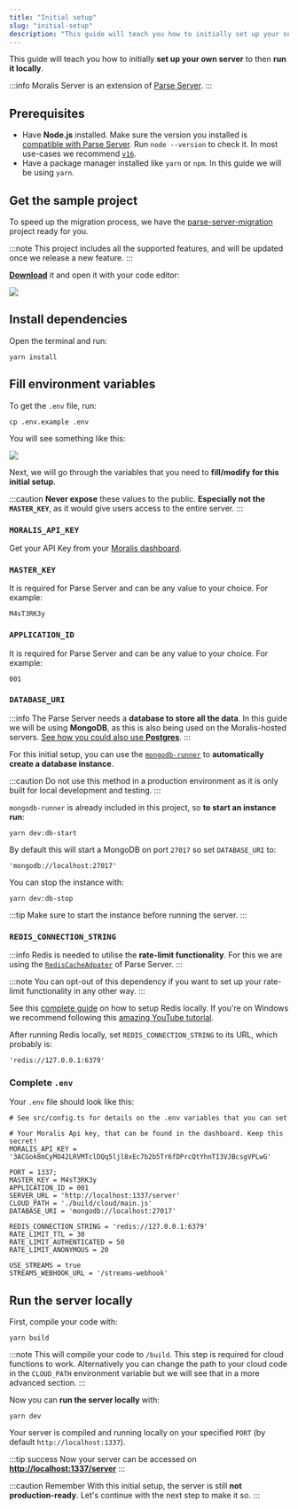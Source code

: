 ```yaml
---
title: "Initial setup"
slug: "initial-setup"
description: "This guide will teach you how to initially set up your server to then run it locally"
---
```

   
This guide will teach you how to initially **set up your own server** to then **run it locally**.

:::info
Moralis Server is an extension of [Parse Server](https://github.com/parse-community/parse-server).
:::

## Prerequisites

- Have **Node.js** installed. Make sure the version you installed is [compatible with Parse Server](https://github.com/parse-community/parse-server#compatibility). Run `node --version` to check it. In most use-cases we recommend [`v16`](https://nodejs.org/en/blog/release/v16.14.2/).
- Have a package manager installed like `yarn` or `npm`. In this guide we will be using `yarn`.

## Get the sample project

To speed up the migration process, we have the [parse-server-migration](https://github.com/MoralisWeb3/Moralis-JS-SDK/tree/main/demos/parse-server-migration) project ready for you.

:::note
This project includes all the supported features, and will be updated once we release a new feature.
:::

[**Download**](https://moralisweb3.github.io/Moralis-JS-SDK/downloads/parse-server-migration.zip) it and open it with your code editor:

![](/img/content/self-hosting-1.webp)

## Install dependencies

Open the terminal and run:

```shell
yarn install
```

## Fill environment variables

To get the `.env` file, run:

```shell
cp .env.example .env
```

You will see something like this:

![](/img/content/self-hosting-2.webp)

Next, we will go through the variables that you need to **fill/modify for this initial setup**.

:::caution
**Never expose** these values to the public. **Especially not the `MASTER_KEY`**, as it would give users access to the entire server.
:::

### `MORALIS_API_KEY`

Get your API Key from your [Moralis dashboard](https://admin.moralis.io/web3apis).

### `MASTER_KEY`

It is required for Parse Server and can be any value to your choice. For example:

```shell
M4sT3RK3y
```

### `APPLICATION_ID`

It is required for Parse Server and can be any value to your choice. For example:

```shell
001
```

### `DATABASE_URI`

:::info
The Parse Server needs a **database to store all the data**. In this guide we will be using **MongoDB**, as this is also being used on the Moralis-hosted servers. [See how you could also use **Postgres**](https://docs.parseplatform.org/parse-server/guide/#database).
:::

For this initial setup, you can use the [`mongodb-runner`](https://github.com/mongodb-js/runner) to **automatically create a database instance**. 

:::caution
Do not use this method in a production environment as it is only built for local development and testing.
:::

`mongodb-runner` is already included in this project, so **to start an instance run**:

```shell
yarn dev:db-start
```

By default this will start a MongoDB on  port  `27017` so set `DATABASE_URI` to:
```shell
'mongodb://localhost:27017'
```

You can stop the instance with:

```shell
yarn dev:db-stop
```

:::tip
Make sure to start the instance before running the server.
:::

### `REDIS_CONNECTION_STRING`

:::info
Redis is needed to utilise the **rate-limit functionality**. For this we are using the [`RedisCacheAdpater`](https://docs.parseplatform.org/parse-server/guide/#rediscacheadapter) of Parse Server.
:::

:::note
You can opt-out of this dependency if you want to set up your rate-limit functionality in any other way.
:::

See this [complete guide](https://redis.io/docs/getting-started) on how to setup Redis locally. If you're on Windows we recommend following this [amazing YouTube tutorial](https://www.youtube.com/watch?v=_nFwPTHOMIY).

After running Redis locally, set `REDIS_CONNECTION_STRING` to its URL, which probably is:

```shell
'redis://127.0.0.1:6379'
```

### Complete `.env`

Your `.env` file should look like this:

```shell
# See src/config.ts for details on the .env variables that you can set

# Your Moralis Api key, that can be found in the dashboard. Keep this secret!
MORALIS_API_KEY = '3ACGok8mCyMO42LRVMTclDQq5ljl8xEc7b2b5Tr6fDPrcQtYhnTI3VJBcsgVPLwG'

PORT = 1337;
MASTER_KEY = M4sT3RK3y
APPLICATION_ID = 001
SERVER_URL = 'http://localhost:1337/server'
CLOUD_PATH = './build/cloud/main.js'
DATABASE_URI = 'mongodb://localhost:27017'

REDIS_CONNECTION_STRING = 'redis://127.0.0.1:6379'
RATE_LIMIT_TTL = 30
RATE_LIMIT_AUTHENTICATED = 50
RATE_LIMIT_ANONYMOUS = 20

USE_STREAMS = true
STREAMS_WEBHOOK_URL = '/streams-webhook'
```

## Run the server locally

First, compile your code with:

```shell
yarn build
```

:::note
This will compile your code to `/build`. This step is required for cloud functions to work. Alternatively you can change the path to your cloud code in the `CLOUD_PATH` environment variable but we will see that in a more advanced section.
:::


Now you can **run the server locally** with:

```shell
yarn dev
```

Your server is compiled and running locally on your specified `PORT` (by default `http://localhost:1337`).

:::tip success
Now your server can be accessed on **[http://localhost:1337/server](http://localhost:1337/server)**
:::

:::caution Remember
With this initial setup, the server is still **not production-ready**. Let's continue with the next step to make it so.
:::
